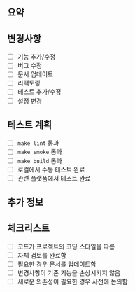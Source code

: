 ## 요약
<!-- 이 PR의 주요 변경사항을 간략히 설명해주세요 -->

## 변경사항
<!-- 구체적인 변경사항을 나열해주세요 -->
- [ ] 기능 추가/수정
- [ ] 버그 수정
- [ ] 문서 업데이트
- [ ] 리팩토링
- [ ] 테스트 추가/수정
- [ ] 설정 변경

## 테스트 계획
<!-- 테스트 방법을 체크리스트로 작성해주세요 -->
- [ ] `make lint` 통과
- [ ] `make smoke` 통과
- [ ] `make build` 통과
- [ ] 로컬에서 수동 테스트 완료
- [ ] 관련 플랫폼에서 테스트 완료

## 추가 정보
<!-- 리뷰어가 알아야 할 추가 정보가 있다면 작성해주세요 -->

## 체크리스트

- [ ] 코드가 프로젝트의 코딩 스타일을 따름
- [ ] 자체 검토를 완료함
- [ ] 필요한 경우 문서를 업데이트함
- [ ] 변경사항이 기존 기능을 손상시키지 않음
- [ ] 새로운 의존성이 필요한 경우 사전에 논의함
